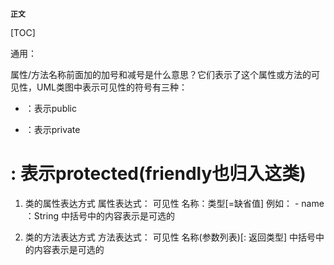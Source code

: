 **`正文`**

[TOC]

通用：

属性/方法名称前面加的加号和减号是什么意思？它们表示了这个属性或方法的可见性，UML类图中表示可见性的符号有三种：
+ ：表示public
- ：表示private
# : 表示protected(friendly也归入这类)


1. 类的属性表达方式
属性表达式：
可见性 名称：类型[=缺省值]  例如： - name ：String
中括号中的内容表示是可选的

2. 类的方法表达方式
方法表达式：
可见性 名称(参数列表)[: 返回类型]
中括号中的内容表示是可选的